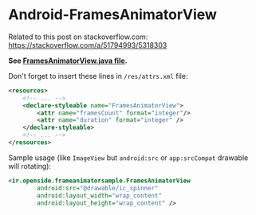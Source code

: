 # Android-FramesAnimatorView
Related to this post on stackoverflow.com:
https://stackoverflow.com/a/51794993/5318303

**See [FramesAnimatorView.java file](FramesAnimatorView.java).**

Don't forget to insert these lines in `/res/attrs.xml` file:

```xml
<resources>
    <!-- ... -->
    <declare-styleable name="FramesAnimatorView">
        <attr name="framesCount" format="integer"/>
        <attr name="duration" format="integer" />
    </declare-styleable>
    <!-- ... -->
</resources>
```

Sample usage (like `ImageView` but `android:src` or `app:srcCompat` drawable will rotating):

```xml
<ir.openside.frameanimatorsample.FramesAnimatorView
		android:src="@drawable/ic_spinner"
		android:layout_width="wrap_content"
		android:layout_height="wrap_content" />
```
